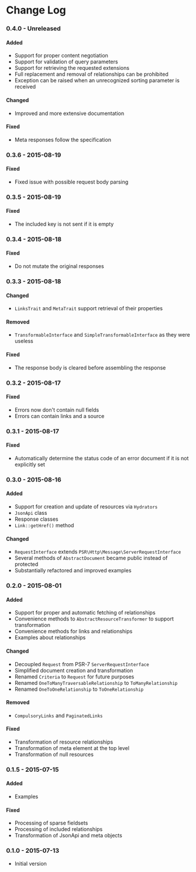 # Change Log

### 0.4.0 - Unreleased

#### Added
- Support for proper content negotiation
- Support for validation of query parameters
- Support for retrieving the requested extensions
- Full replacement and removal of relationships can be prohibited
- Exception can be raised when an unrecognized sorting parameter is received

#### Changed
- Improved and more extensive documentation

#### Fixed
- Meta responses follow the specification

### 0.3.6 - 2015-08-19

#### Fixed
- Fixed issue with possible request body parsing

### 0.3.5 - 2015-08-19

#### Fixed
- The included key is not sent if it is empty

### 0.3.4 - 2015-08-18

#### Fixed
- Do not mutate the original responses

### 0.3.3 - 2015-08-18

#### Changed
- `LinksTrait` and `MetaTrait` support retrieval of their properties

#### Removed
- `TransformableInterface` and `SimpleTransformableInterface` as they were useless

#### Fixed
- The response body is cleared before assembling the response

### 0.3.2 - 2015-08-17

#### Fixed
- Errors now don't contain null fields
- Errors can contain links and a source

### 0.3.1 - 2015-08-17

#### Fixed
- Automatically determine the status code of an error document if it is not explicitly set

### 0.3.0 - 2015-08-16

#### Added
- Support for creation and update of resources via `Hydrators`
- `JsonApi` class
- Response classes
- `Link::getHref()` method

#### Changed
- `RequestInterface` extends `PSR\Http\Message\ServerRequestInterface`
- Several methods of `AbstractDocument` became public instead of protected
- Substantially refactored and improved examples

### 0.2.0 - 2015-08-01

#### Added
- Support for proper and automatic fetching of relationships
- Convenience methods to `AbstractResourceTransformer` to support transformation
- Convenience methods for links and relationships
- Examples about relationships

#### Changed
- Decoupled `Request` from PSR-7 `ServerRequestInterface`
- Simplified document creation and transformation
- Renamed `Criteria` to `Request` for future purposes
- Renamed `OneToManyTraversableRelationship` to `ToManyRelationship`
- Renamed `OneToOneRelationship` to `ToOneRelationship`

#### Removed
- `CompulsoryLinks` and `PaginatedLinks`

#### Fixed
- Transformation of resource relationships
- Transformation of meta element at the top level
- Transformation of null resources

### 0.1.5 - 2015-07-15

#### Added
- Examples

#### Fixed
- Processing of sparse fieldsets
- Processing of included relationships
- Transformation of JsonApi and meta objects

### 0.1.0 - 2015-07-13
- Initial version
